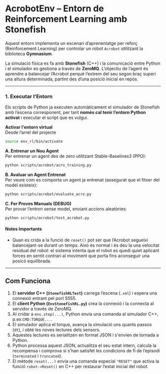 # AcrobotEnv – Entorn de Reinforcement Learning amb Stonefish

Aquest entorn implementa un escenari d’aprenentatge per reforç (Reinforcement Learning) per controlar un robot `Acrobot` utilitzant la biblioteca **Gymnasium**. 

La simulació física es fa amb **Stonefish** (C++) i la comunicació entre Python i el simulador es gestiona a través de **ZeroMQ**.
L’objectiu de l’agent és aprendre a balancejar l’Acrobot perquè l’extrem del seu segon braç superi una altura determinada, partint des d’una posició inicial en repòs. 

---

### 1. Executar l’Entorn 

Els scripts de Python ja executen automàticament el simulador de Stonefish amb l’escena corresponent, per tant **només cal tenir l’entorn Python activat** i executar el script que es vulgui.

**Activar l'entorn virtual**  
Desde l’arrel del projecte
```bash
source env_rl/bin/activate
```

**A. Entrenar un Nou Agent**  
Per entrenar un agent des de zero utilitzant Stable-Baselines3 (PPO): 
```bash 
python scripts/acrobot/acro_training.py
``` 

**B. Avaluar un Agent Entrenat**  
Per veure com es comporta un agent ja entrenat (assegurat que el fitxer del model existeix): 
```bash 
python scripts/acrobot/evaluate_acro.py
``` 

**C. Fer Proves Manuals (DEBUG)**  
Per provar l’entron sense model, enviant accions aleatòries: 
```bash 
python scripts/acrobot/test_acrobot.py
```

#### Notes Importants
- Quan es crida a la funció de `reset()` pot ser que l’Acrobot segueixi balancejant-se durant un temps. Això és normal i és deu la una velocitat residual del robot: el sistema intenta que el robot es quedi quiet aplicant forces en sentit contrari al moviment que porta fins aconseguir una posicó equilibrada.

---

## Com Funciona 
1. El **servidor C++ (`StonefishRLTest`)** carrega l’escena (`.xml`) i espera una connexió entrant pel port 5555.
2. El **client Python (`EnvStonefishRL.py`)** crea la connexió i la connecta al servidor a través de ZeroMQ.
3. Al cridar a `env.step(...)`, Python envia una comanda al simulador C++, p.ex:`CMD:TORQUE...`.
4. El simulador aplica el torque, avança la simulació uns quants passos (`dt`), i obté les noves lectures dels sensors.
5. Aquestes lectures es serialitzen en format JSON i s'envien de tornada a Python.
6. Python processa aquest JSON, actualitza el seu estat intern, calcula la recompensa i comprova si s'han satisfet les condicions de fi de l’episodi (`terminated` i `truncated`).
7. El mètode `reset(...)` envia una comanda especial `"RESET"` que activa la funció `robot->Reset()` en C++ per restaurar l’estat inicial del robot.
